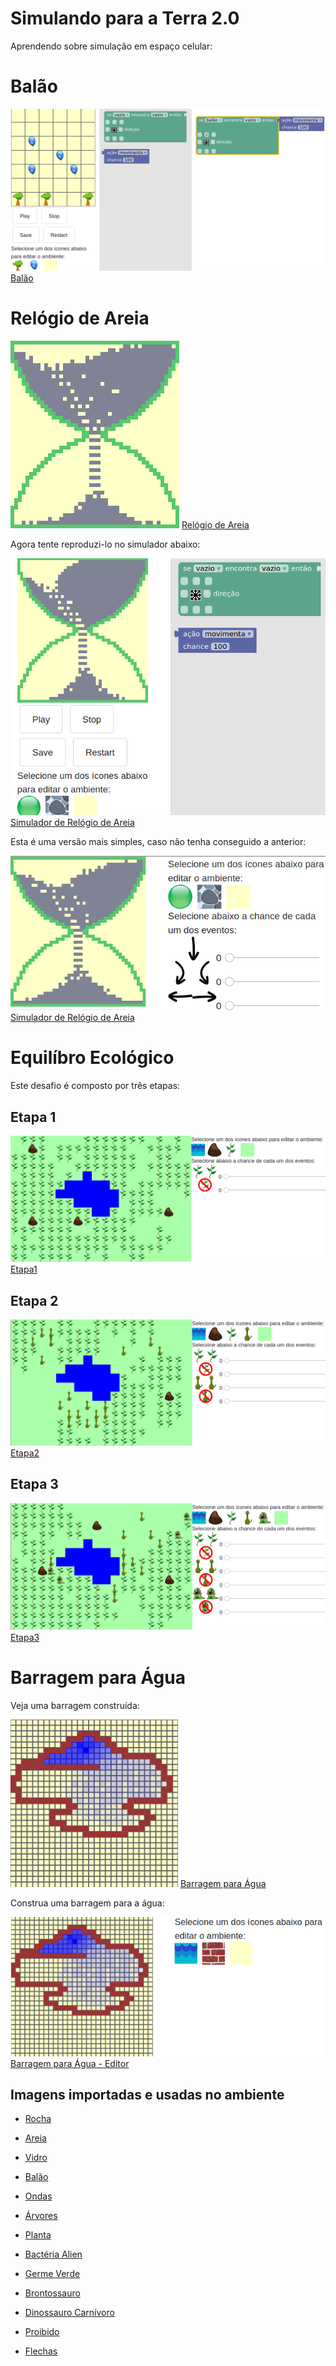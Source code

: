 # Simulando para a Terra 2.0

Aprendendo sobre simulação em espaço celular:

# Balão

![Balão](images/balloon.png)
[Balão](harena/scripts/playground/presenter.html?source=energy/balloon)

# Relógio de Areia

![Relógio de Areia](images/sand-clock.png)
[Relógio de Areia](harena/dccs/playground/presenter.html?source=energy/sand-clock)

Agora tente reproduzi-lo no simulador abaixo:

![Simulador de Relógio de Areia](images/sand-clock-blocks.png)
[Simulador de Relógio de Areia](harena/scripts/playground/presenter.html?source=energy/sand-clock)

Esta é uma versão mais simples, caso não tenha conseguido a anterior:

![Simulador de Relógio de Areia](images/sand-clock-editor.png)
[Simulador de Relógio de Areia](harena/dccs/playground/presenter.html?source=energy/sand-clock-editor)

# Equilíbro Ecológico

Este desafio é composto por três etapas:

## Etapa 1

![Etapa1](images/ecology1.png)
[Etapa1](harena/dccs/playground/presenter.html?source=energy/ecology1)

## Etapa 2

![Etapa2](images/ecology2.png)
[Etapa2](harena/dccs/playground/presenter.html?source=energy/ecology2)

## Etapa 3

![Etapa3](images/ecology3.png)
[Etapa3](harena/dccs/playground/presenter.html?source=energy/ecology3)

# Barragem para Água

Veja uma barragem construída:

![Barragem para Água](images/flow-water.png)
[Barragem para Água](harena/dccs/playground/presenter.html?source=energy/flow-water)

Construa uma barragem para a água:

![Barragem para Água - Editor](images/flow-water-editor.png)
[Barragem para Água - Editor](harena/dccs/playground/presenter.html?source=energy/flow-water-editor)


## Imagens importadas e usadas no ambiente

* [Rocha](https://pixabay.com/vectors/rocks-stones-mining-soil-pebbles-155635/)
* [Areia](https://pixabay.com/vectors/template-pattern-seamless-blue-1099298/)
* [Vidro](https://pixabay.com/vectors/ball-balls-glass-glow-glowing-1293319/)
* [Balão](https://pixabay.com/vectors/balloon-blue-shiny-helium-happy-25734/)

* [Ondas](https://pixabay.com/vectors/blue-water-pattern-sea-tide-waves-309761/)

* [Árvores](https://pixabay.com/vectors/tree-environment-ecology-nature-146748/)
* [Planta](https://pixabay.com/vectors/sapling-plant-growing-seedling-154734/)

* [Bactéria Alien](https://pixabay.com/vectors/virus-alien-health-bug-medical-312665/)
* [Germe Verde](https://pixabay.com/vectors/germ-virus-bacteria-infection-308922/)

* [Brontossauro](https://pixabay.com/vectors/brontosaurus-dinosaurs-extinct-37797/)
* [Dinossauro Carnívoro](https://pixabay.com/vectors/cartoon-comic-dino-dinosaur-green-1299393/)

* [Proibido](https://pixabay.com/vectors/no-symbol-prohibition-sign-39767/)
* [Flechas](https://pixabay.com/vectors/arrow-direction-turn-set-left-36877/)